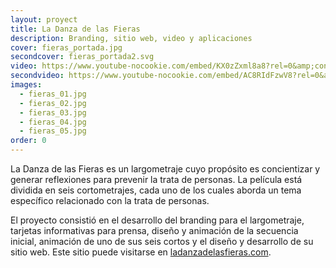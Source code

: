 ```yaml
---
layout: proyect
title: La Danza de las Fieras
description: Branding, sitio web, video y aplicaciones
cover: fieras_portada.jpg
secondcover: fieras_portada2.svg
video: https://www.youtube-nocookie.com/embed/KX0zZxml8a8?rel=0&amp;controls=0&amp;showinfo=0"
secondvideo: https://www.youtube-nocookie.com/embed/AC8RIdFzwV8?rel=0&amp;controls=0&amp;showinfo=0"
images:
  - fieras_01.jpg
  - fieras_02.jpg
  - fieras_03.jpg
  - fieras_04.jpg
  - fieras_05.jpg
order: 0
---
```


La Danza de las Fieras es un largometraje cuyo propósito es concientizar y generar reflexiones para prevenir la trata de personas. La película está dividida en seis cortometrajes, cada uno de los cuales aborda un tema específico relacionado con la trata de personas.

El proyecto consistió en el desarrollo del branding para el largometraje, tarjetas informativas para prensa, diseño y animación de la secuencia inicial, animación de uno de sus seis cortos y el diseño y desarrollo de su sitio web. Este sitio puede visitarse en [ladanzadelasfieras.com](http://ladanzadelasfieras.com).
